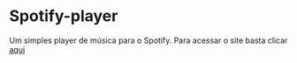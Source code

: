 # Spotify-player

Um simples player de música para o Spotify.
Para acessar o site basta clicar <a href="https://capitaozila.github.io/spotify-player/html/">aqui</a>